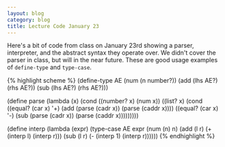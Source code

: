 ```yaml
---
layout: blog
category: blog
title: Lecture Code January 23
---
```

Here's a bit of code from class on January 23rd showing a parser,
interpreter, and the abstract syntax they operate over.  We didn't
cover the parser in class, but will in the near future.   These are good
usage examples of `define-type` and `type-case`.

{% highlight scheme %}
(define-type AE
  (num (n number?))
  (add (lhs AE?) (rhs AE?))
  (sub (lhs AE?) (rhs AE?)))

(define parse
  (lambda (x)
    (cond ((number? x) (num x))
          ((list? x)
           (cond ((equal? (car x) '+) (add (parse (cadr x)) (parse (caddr x))))
                 ((equal? (car x) '-) (sub (parse (cadr x)) (parse (caddr x)))))))))

(define interp
  (lambda (expr)
    (type-case AE expr
       (num (n) n)
       (add (l r) (+ (interp l) (interp r)))
       (sub (l r) (- (interp 1) (interp r))))))
{% endhighlight %}
